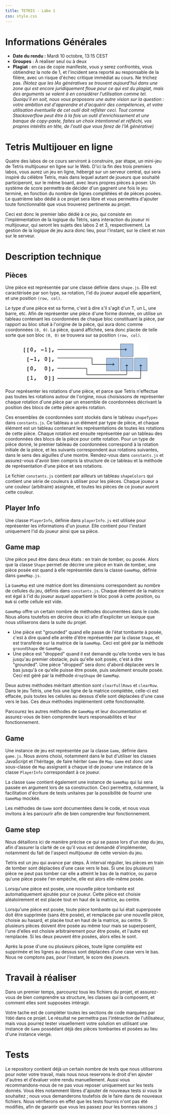 ```yaml
---
title: TETRIS - Labo 1
css: style.css
---
```


# Informations Générales
- **Date du rendu :** Mardi 10 octobre, 13:15 CEST
- **Groupes** : À réaliser seul ou à deux
- **Plagiat** : en cas de copie manifeste, vous y serez confrontés, vous obtiendrez la note de 1, et l'incident sera reporté au responsable de la filière, avec un risque d'échec critique immédiat au cours. Ne trichez pas. *(Notez que les IAs génératives se trouvent aujourd'hui dans une zone qui est encore juridiquement floue pour ce qui est du plagiat, mais des arguments se valent à en considérer l'utilisation comme tel. Quoiqu'il en soit, nous vous proposons une autre vision sur la question : votre ambition est d'apprendre et d'acquérir des compétences, et votre utilisation éventuelle de cet outil doit refléter ceci. Tout comme Stackoverflow peut être à la fois un outil d'enrichissement et une banque de copy-paste, faites un choix intentionnel et réfléchi, vos propres intérêts en tête, de l'outil que vous ferez de l'IA générative)*

# Tetris Multijouer en ligne

Quatre des labos de ce cours serviront à construire, par étape, un mini-jeu de Tetris multijoueur en ligne sur le Web. D'ici la fin des trois premiers labos, vous aurez un jeu en ligne, hébergé sur un serveur central, qui sera inspiré du célèbre Tetris, mais dans lequel autant de joueurs que souhaité participeront, sur le même board, avec leurs propres pièces à poser. Un système de score permettra de décider d'un gagnent une fois le jeu terminé, en fonction du nombre de lignes complétées et de pièces posées. Le quatrième labo dédié à ce projet sera libre et vous permettra d'ajouter toute fonctionnalité que vous trouverez pertinente au projet.

Ceci est donc le premier labo dédié à ce jeu, qui consiste en l'implémentation de la logique du Tétris, sans interaction du joueur ni multijoueur, qui seront les sujets des labos 2 et 3, respectivement. La gestion de la logique de jeu aura donc lieu, pour l'instant, sur le client et non sur le serveur.

# Description technique

## Pièces
Une pièce est représentée par une classe définie dans `shape.js`. Elle est caractérisée par son type, sa rotation, l'id du joueur auquel elle appartient, et une position `(row, col)`.

Le type d'une pièce est sa forme, c'est à dire s'il s'agit d'un T, un L, une barre, etc. Afin de représenter une pièce d'une forme donnée, on utilise un tableau contenant les coordonnées de chaque bloc constituant la pièce, par rapport au bloc situé à l'origine de la pièce, qui aura donc comme coordonnées `(0, 0)`. La pièce, quand affichée, sera donc placée de telle sorte que son bloc `(0, 0)` se trouvera sur sa position `(row, col)`.


<div style="max-width:400px; margin: auto">

![](imgs/coords_shape.png)

</div>

Pour représenter les rotations d'une pièce, et parce que Tetris n'effectue pas toutes les rotations autour de l'origine, nous choisissons de représenter chaque rotation d'une pièce par un ensemble de coordonnées décrivant la position des blocs de cette pièce après rotation.

Ces ensembles de coordonnées sont stockés dans le tableau `shapeTypes` dans `constants.js`. Ce tableau a un élément par type de pièce, et chaque élément est un tableau contenant les représentations de toutes les rotations de cette pièce. Chaque rotation est ensuite représentée par un tableau des coordonnées des blocs de la pièce pour cette rotation. Pour un type de pièce donné, le premier tableau de coordonnées correspond à la rotation initiale de la pièce, et les suivants correspondent aux rotations suivantes, dans le sens des aiguilles d'une montre. Rendez-vous dans `constants.js` et assurez-vous d'avoir bien compris la structure de ce tableau et la méthode de représentation d'une pièce et ses rotations.

Le fichier `constants.js` contient par ailleurs un tableau `shapeColors` qui contient une série de couleurs à utiliser pour les pièces. Chaque joueur a une couleur (arbitraire) assignée, et toutes les pièces de ce joueur auront cette couleur.

## Player Info

Une classe `PlayerInfo`, définie dans `playerInfo.js` est utilisée pour représenter les informations d'un joueur. Elle contient pour l'instant uniquement l'id du joueur ainsi que sa pièce.

## Game map

Une pièce peut être dans deux états : en train de tomber, ou posée. Alors que la classe `Shape` permet de décrire une pièce en train de tomber, une pièce posée est quand à elle représentée dans la classe `GameMap`, définie dans `gameMap.js`.

La `GameMap` est une matrice dont les dimensions correspondent au nombre de cellules du jeu, définis dans `constants.js`. Chaque élément de la matrice est égal à l'id du joueur auquel appartient le bloc posé à cette position, ou `NaN` si cette cellule est vide.

`GameMap` offre un certain nombre de méthodes documentées dans le code. Nous allons toutefois en décrire deux ici afin d'expliciter un lexique que nous utiliserons dans la suite du projet.

- Une pièce est "grounded" quand elle passe de l'état tombante à posée, c'est à dire quand elle arrête d'être représentée par la classe `Shape`, et est transférée sur la matrice de la `GameMap`. Ceci est géré par la méthode `groundShape` de `GameMap`.
- Une pièce est "dropped" quand il est demandé qu'elle tombe vers le bas jusqu'au premier obstacle, puis qu'elle soit posée, c'est à dire "grounded". Une pièce "dropped" sera donc d'abord déplacée vers le bas jusqu'à ce qu'elle puisse être posée, puis seulement ensuite posée. Ceci est géré par la méthode `dropShape` de `GameMap`.

Deux autres méthodes méritant attention sont `clearFullRows` et `clearRow`. Dans le jeu Tetris, une fois une ligne de la matrice complétée, celle-ci est effacée, puis toutes les cellules au dessus d'elle sont déplacées d'une case vers le bas. Ces deux méthodes implémentent cette fonctionnalité.

Parcourez les autres méthodes de `GameMap` et leur documentation et assurez-vous de bien comprendre leurs responsabilités et leur fonctionnement.

## Game

Une instance de jeu est représentée par la classe `Game`, définie dans `game.js`. Nous avons choisi, notamment dans le but d'utiliser les classes JavaScript et l'héritage, de faire hériter `Game` de `Map`. `Game` est donc une sous-classe de `Map` assignant à chaque id de joueur une instance de la classe `PlayerInfo` correspondant à ce joueur.

La classe `Game` contient également une instance de `GameMap` qui lui sera passée en argument lors de sa construction. Ceci permettra, notamment, la facilitation d'écriture de tests unitaires par la possibilité de fournir une `GameMap` mockée.

Les méthodes de `Game` sont documentées dans le code, et nous vous invitons à les parcourir afin de bien comprendre leur fonctionnement.

## Game step

Nous détaillons ici de manière précise ce qui se passe lors d'un step du jeu, afin d'assurer la clarté de ce qu'il vous est demandé d'implémenter, notamment du fait de l'aspect multijoueur de cette version du jeu.

Tetris est un jeu qui avance par steps. À interval régulier, les pièces en train de tomber sont déplacées d'une case vers le bas. Si une (ou plusieurs) pièce ne peut pas tomber car elle a atteint le bas de la matrice, ou parce qu'une pièce posée l'en empèche, elle est alors elle-même posée.

Lorsqu'une pièce est posée, une nouvelle pièce tombante est automatiquement ajoutée pour ce joueur. Cette pièce est choisie aléatoirement et est placée tout en haut de la matrice, au centre.

Lorsqu'une pièce est posée, toute pièce tombante qui lui était superposée doit être supprimée (sans être posée), et remplacée par une nouvelle pièce, choisie au hasard, et placée tout en haut de la matrice, au centre. Si plusieurs pièces doivent être posée au même tour mais se superposent, l'une d'elles est choisie arbitrairement pour être posée, et l'autre est remplacée. Si les deux peuvent être posées, alors elles le sont.

Après la pose d'une ou plusieurs pièces, toute ligne complète est supprimée et les lignes au dessus sont déplacées d'une case vers le bas. Nous ne comptons pas, pour l'instant, le score des joueurs.

# Travail à réaliser
Dans un premier temps, parcourez tous les fichiers du projet, et assurez-vous de bien comprendre sa structure, les classes qui la composent, et comment elles sont supposées intéragir.

Votre tache est de compléter toutes les sections de code marquées par `TODO` dans ce projet. Le résultat ne permettra pas l'intéraction de l'utilisateur, mais vous pourrez tester visuellement votre solution en utilisant une instance de `Game` possédant déjà des pièces tombantes et posées au lieu d'une instance vierge.

# Tests
Le repository contient déjà un certain nombre de tests que nous utiliserons pour noter votre travail, mais nous nous reservons le droit d'en ajouter d'autres et d'évaluer votre rendu manuellement. Aussi vous recommandons-nous de ne pas vous reposer uniquement sur les tests donnés. Vous êtes notamment libres d'ajouter de nouveaux tests si vous le souhaitez ; nous vous demanderons toutefois de le faire dans de nouveaux fichiers. Nous vérifierons en effet que les tests fournis n'ont pas été modifiés, afin de garantir que vous les passez pour les bonnes raisons ;)